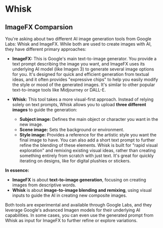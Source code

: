 # Whisk

## ImageFX Comparsion

You're asking about two different AI image generation tools from Google Labs: Whisk and ImageFX. While both are used to create images with AI, they have different primary approaches:

* **ImageFX:** This is Google's main text-to-image generator. You provide a text prompt describing the image you want, and ImageFX uses its underlying AI model (like Imagen 3) to generate several image options for you. It's designed for quick and efficient generation from textual ideas, and it often provides "expressive chips" to help you easily modify the style or mood of the generated images. It's similar to other popular text-to-image tools like Midjourney or DALL-E.

* **Whisk:** This tool takes a more visual-first approach. Instead of relying solely on text prompts, Whisk allows you to upload **three different images** to guide the generation:
    * **Subject image:** Defines the main object or character you want in the new image.
    * **Scene image:** Sets the background or environment.
    * **Style image:** Provides a reference for the artistic style you want the final image to have.
    You can also add a short text prompt to further refine the blending of these elements. Whisk is built for "rapid visual exploration" and remixing existing visual ideas, rather than creating something entirely from scratch with just text. It's great for quickly iterating on designs, like for digital plushies or stickers.

**In essence:**

* **ImageFX** is about **text-to-image generation**, focusing on creating images from descriptive words.
* **Whisk** is about **image-to-image blending and remixing**, using visual inputs to guide the AI in creating new composite images.

Both tools are experimental and available through Google Labs, and they leverage Google's advanced Imagen models for their underlying AI capabilities. In some cases, you can even use the generated prompt from Whisk as input for ImageFX to further refine or explore variations.